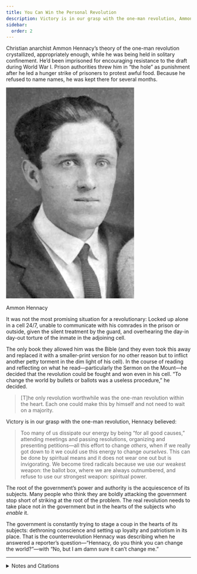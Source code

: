 ```yaml
---
title: You Can Win the Personal Revolution
description: Victory is in our grasp with the one-man revolution, Ammon Hennacy believed.
sidebar:
  order: 2
---
```

Christian anarchist Ammon Hennacy’s theory of the one-man revolution crystallized, appropriately enough, while he was being held in solitary confinement.
He’d been imprisoned for encouraging resistance to the draft during World War I.
Prison authorities threw him in “the hole” as punishment after he led a hunger strike of prisoners to protest awful food.
Because he refused to name names, he was kept there for several months.

![](../../../assets/ammon-hennacy.gif)
<figcaption>Ammon Hennacy</figcaption>

It was not the most promising situation for a revolutionary:
Locked up alone in a cell 24/7, unable to communicate with his comrades in the prison or outside, given the silent treatment by the guard, and overhearing the day-in day-out torture of the inmate in the adjoining cell.

The only book they allowed him was the Bible (and they even took this away and replaced it with a smaller-print version for no other reason but to inflict another petty torment in the dim light of his cell).
In the course of reading and reflecting on what he read—particularly the Sermon on the Mount—he decided that the revolution could be fought and won even in his cell.
“To change the world by bullets or ballots was a useless procedure,” he decided.

> [T]he only revolution worthwhile was the one-man revolution within the heart. Each one could make this by himself and not need to wait on a majority.

Victory is in our grasp with the one-man revolution, Hennacy believed:

> Too many of us dissipate our energy by being “for all good causes,” attending meetings and passing resolutions, organizing and presenting petitions—all this effort to change <em>others</em>, when if we really got down to it we could use this energy to change <em>ourselves</em>. This can be done by spiritual means and it does not wear one out but is invigorating. We become tired radicals because we use our weakest weapon: the ballot box, where we are always outnumbered, and refuse to use our strongest weapon: spiritual power.

The root of the government’s power and authority is the acquiescence of its subjects.
Many people who think they are boldly attacking the government stop short of striking at the root of the problem.
The real revolution needs to take place not <em>in</em> the government but in the hearts of the subjects who <em>enable</em> it.

The government is constantly trying to stage a coup in the hearts of its subjects: dethroning conscience and setting up loyalty and patriotism in its place.
That is the counterrevolution Hennacy was describing when he answered a reporter’s question—“Hennacy, do you think you can change the world?”—with “No, but I am damn sure it can’t change me.”

<hr />

<details>
<summary>Notes and Citations</summary>

* Hennacy, Ammon “Love your enemy?” <i>The Book of Ammon</i> (1970) p. 30
* Hennacy, Ammon “For all good causes” <i>The Book of Ammon</i> (1970) p. 230
* Hennacy, Ammon “Tax picketing” <i>The Book of Ammon</i> (1970) p. 122

</details>
